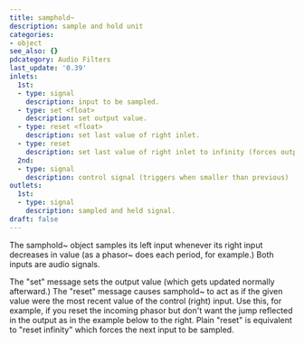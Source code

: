 ```yaml
---
title: samphold~
description: sample and hold unit
categories:
- object
see_also: {}
pdcategory: Audio Filters
last_update: '0.39'
inlets:
  1st:
  - type: signal
    description: input to be sampled.
  - type: set <float>
    description: set output value.
  - type: reset <float>
    description: set last value of right inlet.
  - type: reset
    description: set last value of right inlet to infinity (forces output).
  2nd:
  - type: signal
    description: control signal (triggers when smaller than previous)
outlets:
  1st:
  - type: signal
    description: sampled and held signal.
draft: false
---
```

The samphold~ object samples its left input whenever its right input decreases in value (as a phasor~ does each period, for example.) Both inputs are audio signals.

The "set" message sets the output value (which gets updated normally afterward.) The "reset" message causes samphold~ to act as if the given value were the most recent value of the control (right) input. Use this, for example, if you reset the incoming phasor but don't want the jump reflected in the output as in the example below to the right. Plain "reset" is equivalent to "reset infinity" which forces the next input to be sampled.